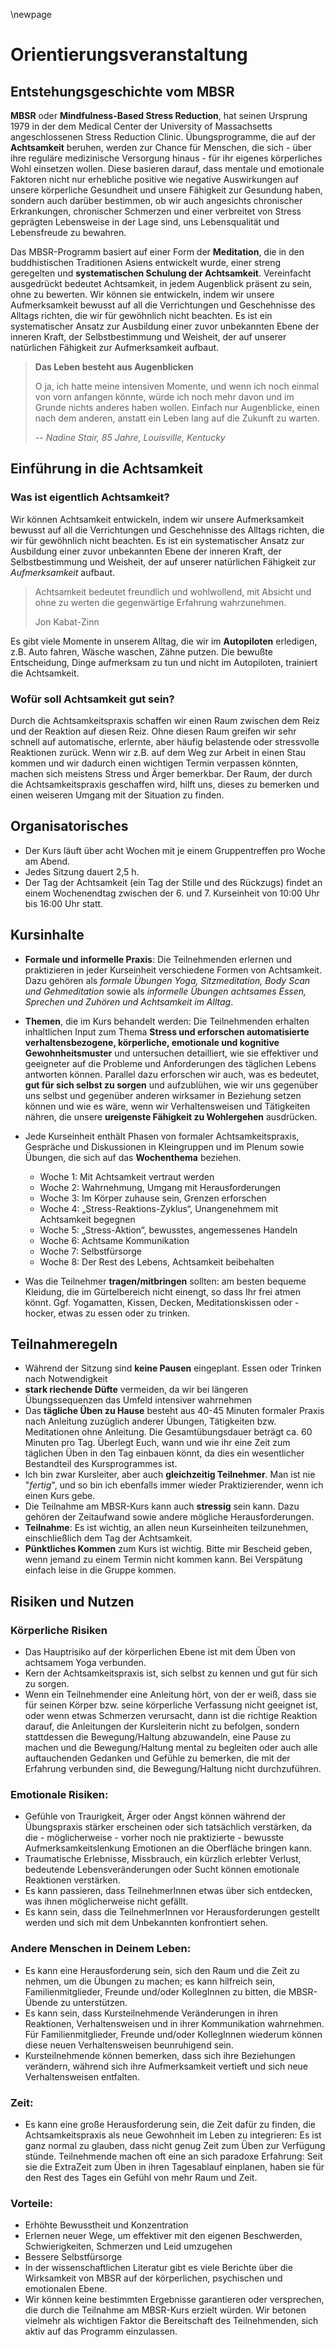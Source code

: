 \newpage

# Orientierungsveranstaltung

## Entstehungsgeschichte vom MBSR

**MBSR** oder **Mindfulness-Based Stress Reduction**, hat seinen Ursprung 1979 in der dem Medical Center der University of Massachsetts 
angeschlossenen Stress Reduction Clinic. Übungsprogramme, die auf der **Achtsamkeit** beruhen, werden zur Chance für Menschen, 
die sich - über ihre reguläre medizinische Versorgung hinaus - für ihr eigenes körperliches Wohl einsetzen wollen. 
Diese basieren darauf, dass mentale und emotionale Faktoren nicht nur erhebliche positive wie negative Auswirkungen auf unsere 
körperliche Gesundheit und unsere Fähigkeit zur Gesundung haben, sondern auch darüber bestimmen, ob wir auch angesichts chronischer 
Erkrankungen, chronischer Schmerzen und einer verbreitet von Stress geprägten Lebensweise in der Lage sind, uns Lebensqualität und 
Lebensfreude zu bewahren.

Das MBSR-Programm basiert auf einer Form der **Meditation**, die in den buddhistischen Traditionen Asiens entwickelt wurde, einer streng 
geregelten und **systematischen Schulung der Achtsamkeit**. Vereinfacht ausgedrückt bedeutet Achtsamkeit, in jedem Augenblick präsent zu 
sein, ohne zu bewerten. Wir können sie entwickeln, indem wir unsere Aufmerksamkeit bewusst auf all die Verrichtungen und Geschehnisse 
des Alltags richten, die wir für gewöhnlich nicht beachten. Es ist ein systematischer Ansatz zur Ausbildung einer zuvor unbekannten 
Ebene der inneren Kraft, der Selbstbestimmung und Weisheit, der auf unserer natürlichen Fähigkeit zur Aufmerksamkeit aufbaut.

> **Das Leben besteht aus Augenblicken**
>
> O ja, ich hatte meine intensiven Momente, und wenn ich noch einmal von vorn anfangen könnte, würde ich noch mehr davon 
  und im Grunde nichts anderes haben wollen. Einfach nur Augenblicke, einen nach dem anderen, anstatt ein Leben lang auf die Zukunft 
  zu warten.
>
> _-- Nadine Stair, 85 Jahre, Louisville, Kentucky_

## Einführung in die Achtsamkeit

### Was ist eigentlich Achtsamkeit?

Wir können Achtsamkeit entwickeln, indem wir unsere Aufmerksamkeit bewusst auf
all die Verrichtungen und Geschehnisse des Alltags richten,
die wir für gewöhnlich nicht beachten. Es ist ein systematischer Ansatz zur 
Ausbildung einer zuvor unbekannten Ebene der inneren Kraft, der
Selbstbestimmung und Weisheit, der auf unserer natürlichen Fähigkeit zur 
_Aufmerksamkeit_ aufbaut.

> Achtsamkeit bedeutet freundlich und wohlwollend, mit Absicht und ohne zu 
> werten die gegenwärtige Erfahrung wahrzunehmen.
>
> Jon Kabat-Zinn

Es gibt viele Momente in unserem Alltag, die wir im __Autopiloten__ erledigen, 
z.B. Auto fahren, Wäsche waschen, Zähne putzen. Die bewußte Entscheidung, Dinge 
aufmerksam zu tun und nicht im Autopiloten, trainiert die Achtsamkeit.

### Wofür soll Achtsamkeit gut sein?

Durch die Achtsamkeitspraxis schaffen wir einen Raum zwischen dem Reiz und der 
Reaktion auf diesen Reiz. Ohne diesen Raum greifen wir sehr schnell auf automatische, 
erlernte, aber häufig belastende oder stressvolle Reaktionen zurück. Wenn wir z.B.
auf dem Weg zur Arbeit in einen Stau kommen und wir dadurch einen wichtigen Termin
verpassen könnten, machen sich meistens Stress und Ärger bemerkbar. Der Raum, der durch
die Achtsamkeitspraxis geschaffen wird, hilft uns, dieses zu bemerken und einen
weiseren Umgang mit der Situation zu finden.

## Organisatorisches

- Der Kurs läuft über acht Wochen mit je einem Gruppentreffen pro Woche am Abend. 
- Jedes Sitzung dauert 2,5 h.
- Der Tag der Achtsamkeit (ein Tag der Stille und des Rückzugs) findet an einem
Wochenendtag zwischen der 6. und 7. Kurseinheit von  10:00 Uhr bis 16:00 Uhr
statt.


## Kursinhalte

- __Formale und informelle Praxis__: Die Teilnehmenden erlernen und praktizieren in
jeder Kurseinheit verschiedene Formen von Achtsamkeit. Dazu gehören als
_formale Übungen Yoga, Sitzmeditation, Body Scan und Gehmeditation_ sowie als
_informelle Übungen achtsames Essen, Sprechen und Zuhören und Achtsamkeit
im Alltag_.
- __Themen__, die im Kurs behandelt werden: Die Teilnehmenden erhalten inhaltlichen
Input zum Thema __Stress und erforschen automatisierte verhaltensbezogene,
körperliche, emotionale und kognitive Gewohnheitsmuster__ und untersuchen
detailliert, wie sie effektiver und geeigneter auf die Probleme und Anforderungen
des täglichen Lebens antworten können. Parallel dazu erforschen wir auch, was
es bedeutet, __gut für sich selbst zu sorgen__ und aufzublühen, wie wir uns
gegenüber uns selbst und gegenüber anderen wirksamer in Beziehung setzen
können und wie es wäre, wenn wir Verhaltensweisen und Tätigkeiten nähren, 
die unsere __ureigenste Fähigkeit zu Wohlergehen__ ausdrücken.
- Jede Kurseinheit enthält Phasen von formaler Achtsamkeitspraxis, Gespräche
und Diskussionen in Kleingruppen und im Plenum sowie Übungen, die sich auf
das __Wochenthema__ beziehen.
  - Woche 1: Mit Achtsamkeit vertraut werden
  - Woche 2: Wahrnehmung, Umgang mit Herausforderungen
  - Woche 3: Im Körper zuhause sein, Grenzen erforschen
  - Woche 4: „Stress-Reaktions-Zyklus“, Unangenehmem mit Achtsamkeit begegnen
  - Woche 5: „Stress-Aktion“, bewusstes, angemessenes Handeln
  - Woche 6: Achtsame Kommunikation
  - Woche 7: Selbstfürsorge
  - Woche 8: Der Rest des Lebens, Achtsamkeit beibehalten

- Was die Teilnehmer __tragen/mitbringen__ sollten: am besten bequeme Kleidung, die im
Gürtelbereich nicht einengt, so dass Ihr frei atmen könnt. Ggf. Yogamatten,
Kissen, Decken, Meditationskissen oder -hocker, etwas zu essen oder zu trinken.

## Teilnahmeregeln

- Während der Sitzung sind __keine Pausen__ eingeplant. Essen oder Trinken nach Notwendigkeit
- __stark riechende Düfte__ vermeiden, da wir bei längeren Übungssequenzen das Umfeld intensiver
  wahrnehmen
- Das __tägliche Üben zu Hause__ besteht aus 40-45 Minuten formaler Praxis nach
Anleitung zuzüglich anderer Übungen, Tätigkeiten bzw. Meditationen ohne Anleitung. Die
Gesamtübungsdauer beträgt ca. 60 Minuten pro Tag. Überlegt Euch, wann und wie ihr eine 
Zeit zum täglichen Üben in den Tag einbauen könnt, da dies ein wesentlicher Bestandteil des
Kursprogrammes ist.
- Ich bin zwar Kursleiter, aber auch __gleichzeitig Teilnehmer__. Man ist nie "_fertig_",
  und so bin ich ebenfalls immer wieder Praktizierender, wenn ich einen Kurs gebe.
- Die Teilnahme am MBSR-Kurs kann auch __stressig__ sein kann. Dazu gehören der Zeitaufwand 
  sowie andere mögliche Herausforderungen.
- __Teilnahme__: Es ist wichtig, an allen neun Kurseinheiten teilzunehmen,
einschließlich dem Tag der Achtsamkeit. 
- __Pünktliches Kommen__ zum Kurs ist wichtig. Bitte mir Bescheid geben, wenn jemand zu
einem Termin nicht kommen kann. Bei Verspätung einfach leise in die Gruppe kommen.

## Risiken und Nutzen

### Körperliche Risiken

- Das Hauptrisiko auf der körperlichen Ebene ist mit dem Üben von achtsamem
Yoga verbunden.
- Kern der Achtsamkeitspraxis ist, sich selbst zu kennen und gut für sich zu
sorgen.
- Wenn ein Teilnehmender eine Anleitung hört, von der er weiß, dass sie für
seinen Körper bzw. seine körperliche Verfassung nicht geeignet ist, oder wenn
etwas Schmerzen verursacht, dann ist die richtige Reaktion darauf, die
Anleitungen der Kursleiterin nicht zu befolgen, sondern stattdessen die
Bewegung/Haltung abzuwandeln, eine Pause zu machen und die
Bewegung/Haltung mental zu begleiten oder auch alle auftauchenden Gedanken
und Gefühle zu bemerken, die mit der Erfahrung verbunden sind, die
Bewegung/Haltung nicht durchzuführen.

### Emotionale Risiken:

- Gefühle von Traurigkeit, Ärger oder Angst können während der Übungspraxis
stärker erscheinen oder sich tatsächlich verstärken, da die - möglicherweise -
vorher noch nie praktizierte - bewusste Aufmerksamkeitslenkung Emotionen an
die Oberfläche bringen kann.
- Traumatische Erlebnisse, Missbrauch, ein kürzlich erlebter Verlust, bedeutende
Lebensveränderungen oder Sucht können emotionale Reaktionen verstärken.
- Es kann passieren, dass TeilnehmerInnen etwas über sich entdecken, was ihnen
möglicherweise nicht gefällt.
- Es kann sein, dass die TeilnehmerInnen vor Herausforderungen gestellt werden
und sich mit dem Unbekannten konfrontiert sehen.

### Andere Menschen in Deinem Leben:

- Es kann eine Herausforderung sein, sich den Raum und die Zeit zu nehmen, um
die Übungen zu machen; es kann hilfreich sein, Familienmitglieder, Freunde
und/oder KollegInnen zu bitten, die MBSR-Übende zu unterstützen.
- Es kann sein, dass Kursteilnehmende Veränderungen in ihren Reaktionen,
Verhaltensweisen und in ihrer Kommunikation wahrnehmen. Für
Familienmitglieder, Freunde und/oder KollegInnen wiederum können diese
neuen Verhaltensweisen beunruhigend sein.
- Kursteilnehmende können bemerken, dass sich ihre Beziehungen verändern,
während sich ihre Aufmerksamkeit vertieft und sich neue Verhaltensweisen
entfalten.

### Zeit:

- Es kann eine große Herausforderung sein, die Zeit dafür zu finden, die
Achtsamkeitspraxis als neue Gewohnheit im Leben zu integrieren: Es ist ganz
normal zu glauben, dass nicht genug Zeit zum Üben zur Verfügung stünde.
Teilnehmende machen oft eine an sich paradoxe Erfahrung: Seit sie die
ExtraZeit zum Üben in ihren Tagesablauf einplanen, haben sie für den Rest des
Tages ein Gefühl von mehr Raum und Zeit.

### Vorteile:

- Erhöhte Bewusstheit und Konzentration
- Erlernen neuer Wege, um effektiver mit den eigenen Beschwerden,
Schwierigkeiten, Schmerzen und Leid umzugehen
- Bessere Selbstfürsorge
- In der wissenschaftlichen Literatur gibt es viele Berichte über die Wirksamkeit
von MBSR auf der körperlichen, psychischen und emotionalen Ebene.
- Wir können keine bestimmten Ergebnisse garantieren oder versprechen, die
durch die Teilnahme am MBSR-Kurs erzielt würden. Wir betonen vielmehr als
wichtigen Faktor die Bereitschaft des Teilnehmenden, sich aktiv auf das
Programm einzulassen.


